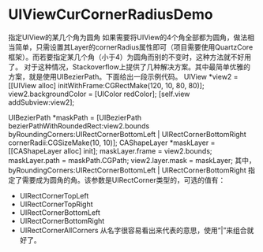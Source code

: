 # UIViewCurCornerRadiusDemo
指定UIView的某几个角为圆角
如果需要将UIView的4个角全部都为圆角，做法相当简单，只需设置其Layer的cornerRadius属性即可（项目需要使用QuartzCore框架）。而若要指定某几个角（小于4）为圆角而别的不变时，这种方法就不好用了。
对于这种情况，Stackoverflow上提供了几种解决方案。其中最简单优雅的方案，就是使用UIBezierPath。下面给出一段示例代码。
UIView *view2 = [[UIView alloc] initWithFrame:CGRectMake(120, 10, 80, 80)];
view2.backgroundColor = [UIColor redColor];
[self.view addSubview:view2];
    
UIBezierPath *maskPath = [UIBezierPath bezierPathWithRoundedRect:view2.bounds byRoundingCorners:UIRectCornerBottomLeft | UIRectCornerBottomRight cornerRadii:CGSizeMake(10, 10)];
CAShapeLayer *maskLayer = [[CAShapeLayer alloc] init];
maskLayer.frame = view2.bounds;
maskLayer.path = maskPath.CGPath;
view2.layer.mask = maskLayer;
其中，
byRoundingCorners:UIRectCornerBottomLeft | UIRectCornerBottomRight
指定了需要成为圆角的角。该参数是UIRectCorner类型的，可选的值有：
* UIRectCornerTopLeft
* UIRectCornerTopRight
* UIRectCornerBottomLeft
* UIRectCornerBottomRight
* UIRectCornerAllCorners
从名字很容易看出来代表的意思，使用“|”来组合就好了。
